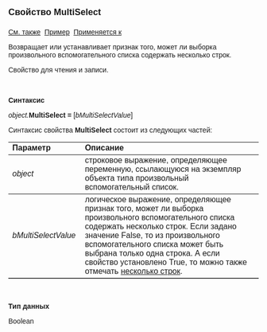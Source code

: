 <html>
<head>
<title>Произвольный вспомогательный список\MultiSelect</title>
</head>

<body>

<p><font size="4" face="Arial"><strong>Свойство MultiSelect<br>
<br>
</strong></font><font face="Arial"><a href="SelectedItems.html">См. 
также</a>&nbsp; <u>Пример</u>&nbsp; <a href="../AsModalBrowser.html">Применяется 
к</a></font></p>

<p><font face="Arial">Возвращает или устанавливает признак того, может 
ли выборка произвольного вспомогательного списка содержать несколько строк.</font></p>

<p><font face="Arial">Свойство для чтения и записи. </font></p>

<p class="label">&nbsp;</p>

<p class="label"><font face="Arial"><b>Синтаксис</b></font></p>

<p><font face="Arial"><em>object.</em><strong>MultiSelect = </strong>[<em>bMultiSelectValue</em>]</font></p>

<p><font face="Arial">Синтаксис свойства <strong>MultiSelect</strong>
состоит из следующих частей:</font></p>

<table border="1" cellPadding="5" cols="2" frame="below" rules="rows">
<TBODY>
  <tr vAlign="top">
    <td class="label" width="29%"><font face="Arial"><b>Параметр</b></font></td>
    <td class="label" width="71%"><font face="Arial"><strong>Описание</strong></font></td>
  </tr>
  <tr>
    <td width="29%"><em><font face="Arial">object</font></em></td>
    <td width="71%"><font face="Arial">строковое выражение, 
	определяющее переменную, ссылающуюся на экземпляр объекта типа произвольный 
	вспомогательный список.</font></td>
  </tr>
  <tr>
    <td width="29%"><font face="Arial"><em>bMultiSelectValue</em></font></td>
    <td width="71%"><font face="Arial">логическое выражение, 
	определяющее признак того, может ли выборка произвольного вспомогательного 
	списка содержать несколько строк. Если задано значение False, то из 
	произвольного вспомогательного списка может быть выбрана только одна строка. 
	А если свойство установлено True, то можно также отмечать <a href="SelectedItems.html">
	несколько строк</a>.</font></td>
  </tr>
</TBODY>
</table>

<p class="label">&nbsp;</p>

<p class="label"><font face="Arial"><b>Тип данных</b></font></p>

<p><font face="Arial">Boolean</font></p>
</body>
</html>
